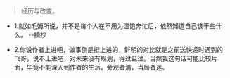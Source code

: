 >经历与改变。

- 1.就如毛姆所说，并不是每个人在不用为温饱奔忙后，依然知道自己该干些什么。 --摘抄

- 2.你说作者上进吧，做事倒是挺上进的，鲜明的对比就是之前送快递时遇到的飞哥，说不上进吧，对未来没有规划，得过且过。当然我这句话可能比较片面，毕竟不能深入到作者的生活，旁观者清，当局者迷。
